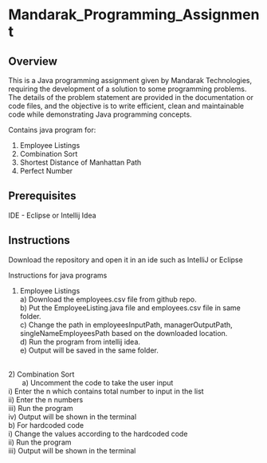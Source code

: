 # Mandarak_Programming_Assignment


## Overview

This is a Java programming assignment given by Mandarak Technologies, requiring the development of a solution to some programming problems. The details of the problem statement are provided in the documentation or code files, and the objective is to write efficient, clean and maintainable code while demonstrating Java programming concepts. <br/>

Contains java program for:<br/>
  1) Employee Listings<br/>
  2) Combination Sort<br/>
  3) Shortest Distance of Manhattan Path</br>
  4) Perfect Number

## Prerequisites

IDE - Eclipse or Intellij Idea

## Instructions

Download the repository and open it in an ide such as IntelliJ or Eclipse <br/>

Instructions for java programs

1) Employee Listings<br/>
   a) Download the employees.csv file from github repo.<br/>
   b) Put the EmployeeListing.java file and employees.csv file in same folder.<br/>
   c) Change the path in employeesInputPath, managerOutputPath, singleNameEmployeesPath based on the downloaded location.<br/>
   d) Run the program from intellij idea.<br/>
   e) Output will be saved in the same folder.<br/>
<br/>
2) Combination Sort<br/>
&nbsp; &nbsp; &nbsp; &nbsp;a) Uncomment the code to take the user input<br/>
i) Enter the n which contains total number to input in the list<br/>
ii) Enter the n numbers<br/>
iii) Run the program<br/>
iv) Output will be shown in the terminal<br/>
   b) For hardcoded code<br/>
     i) Change the values according to the hardcoded code<br/>
     ii) Run the program<br/>
     iii) Output will be shown in the terminal<br/>
